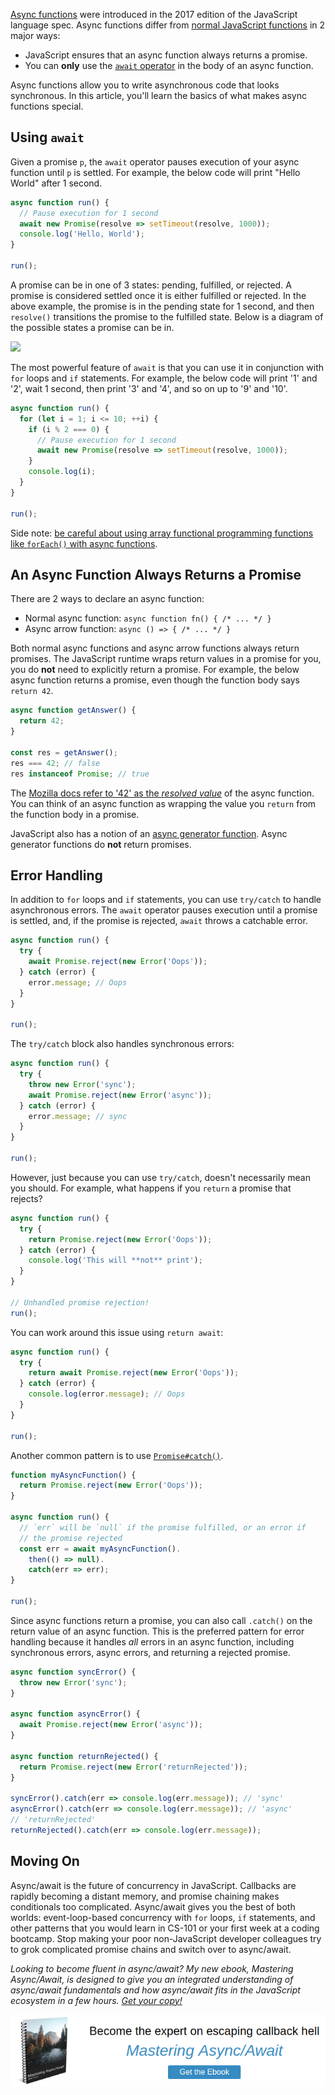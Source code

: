 [Async functions](https://developer.mozilla.org/en-US/docs/Web/JavaScript/Reference/Statements/async_function) were introduced in the 2017 edition of the JavaScript language spec. Async functions differ from [normal JavaScript functions](https://developer.mozilla.org/en-US/docs/Web/JavaScript/Reference/Functions) in 2 major ways:

- JavaScript ensures that an async function always returns a promise.
- You can **only** use the [`await` operator](https://developer.mozilla.org/en-US/docs/Web/JavaScript/Reference/Operators/await) in the body of an async function.

Async functions allow you to write asynchronous code that looks synchronous. In this article, you'll learn the basics of what makes async functions special.

Using `await`
-------------

Given a promise `p`, the `await` operator pauses execution of your async function until `p` is settled. For example, the below code will print "Hello World" after 1 second.

```javascript
async function run() {
  // Pause execution for 1 second
  await new Promise(resolve => setTimeout(resolve, 1000));
  console.log('Hello, World');
}

run();
```

A promise can be in one of 3 states: pending, fulfilled, or rejected. A promise is considered settled once it is either fulfilled or rejected. In the above example, the promise is in the pending state for 1 second, and then `resolve()` transitions the promise to the fulfilled state. Below is a diagram of the possible states a promise can be in.

<img src="https://i.imgur.com/hq1nYXo.png" class="inline-image">

The most powerful feature of `await` is that you can use it in conjunction with `for` loops and `if` statements. For example, the below code will print '1' and '2', wait 1 second, then print '3' and '4', and so on up to '9' and '10'.

```javascript
async function run() {
  for (let i = 1; i <= 10; ++i) {
    if (i % 2 === 0) {
      // Pause execution for 1 second
      await new Promise(resolve => setTimeout(resolve, 1000));
    }
    console.log(i);
  }
}

run();
```

Side note: [be careful about using array functional programming functions like `forEach()` with async functions](https://thecodebarbarian.com/basic-functional-programming-with-async-await.html).

An Async Function Always Returns a Promise
------------------------------------------

There are 2 ways to declare an async function:

- Normal async function: `async function fn() { /* ... */ }`
- Async arrow function: `async () => { /* ... */ }`

Both normal async functions and async arrow functions always return promises. The JavaScript runtime wraps return values in a promise for you, you do **not** need to explicitly return a promise. For example, the below async function returns a promise, even though the function body says `return 42`.

```javascript
async function getAnswer() {
  return 42;
}

const res = getAnswer();
res === 42; // false
res instanceof Promise; // true
```

The [Mozilla docs refer to '42' as the _resolved value_](https://developer.mozilla.org/en-US/docs/Web/JavaScript/Reference/Statements/async_function#Description) of the async function. You can think of an async function as wrapping the value you `return` from the function body in a promise.

JavaScript also has a notion of an [async generator function](https://medium.com/@segersian/howto-async-generators-in-nodejs-c7f0851f9c02). Async generator functions do **not** return promises.

Error Handling
--------------

In addition to `for` loops and `if` statements, you can use `try/catch` 
to handle asynchronous errors. The `await` operator pauses execution 
until a promise is settled, and, if the promise is rejected, `await`
throws a catchable error.

```javascript
async function run() {
  try {
    await Promise.reject(new Error('Oops'));
  } catch (error) {
    error.message; // Oops
  }
}

run();
```

The `try/catch` block also handles synchronous errors:

```javascript
async function run() {
  try {
    throw new Error('sync');
    await Promise.reject(new Error('async'));
  } catch (error) {
    error.message; // sync
  }
}

run();
```

However, just because you can use `try/catch`, doesn't necessarily mean
you should. For example, what happens if you `return` a promise that
rejects?

```javascript
async function run() {
  try {
    return Promise.reject(new Error('Oops'));
  } catch (error) {
    console.log('This will **not** print');
  }
}

// Unhandled promise rejection!
run();
```

You can work around this issue using `return await`:

```javascript
async function run() {
  try {
    return await Promise.reject(new Error('Oops'));
  } catch (error) {
    console.log(error.message); // Oops
  }
}

run();
```

Another common pattern is to use [`Promise#catch()`](https://developer.mozilla.org/en-US/docs/Web/JavaScript/Reference/Global_Objects/Promise/catch).

```javascript
function myAsyncFunction() {
  return Promise.reject(new Error('Oops'));
}

async function run() {
  // `err` will be `null` if the promise fulfilled, or an error if
  // the promise rejected
  const err = await myAsyncFunction().
    then(() => null).
    catch(err => err);
}

run();
```

Since async functions return a promise, you can also call `.catch()` on
the return value of an async function. This is the preferred pattern for
error handling because it handles _all_ errors in an async function,
including synchronous errors, async errors, and returning a rejected
promise.

```javascript
async function syncError() {
  throw new Error('sync');
}

async function asyncError() {
  await Promise.reject(new Error('async'));
}

async function returnRejected() {
  return Promise.reject(new Error('returnRejected'));
}

syncError().catch(err => console.log(err.message)); // 'sync'
asyncError().catch(err => console.log(err.message)); // 'async'
// 'returnRejected'
returnRejected().catch(err => console.log(err.message));
```

Moving On
---------

Async/await is the future of concurrency in JavaScript.
Callbacks are rapidly becoming a distant memory, and promise
chaining makes conditionals too complicated. Async/await gives
you the best of both worlds: event-loop-based concurrency with
`for` loops, `if` statements, and other patterns that you
would learn in CS-101 or your first week at a coding bootcamp.
Stop making your poor non-JavaScript developer colleagues try
to grok complicated promise chains and switch over to 
async/await.

_Looking to become fluent in async/await? My new ebook, Mastering Async/Await, is designed to give you an integrated understanding of
async/await fundamentals and how async/await fits in the JavaScript ecosystem in a few hours. <a href="http://asyncawait.net/">Get your copy!</a>_

<a href="http://asyncawait.net/?utm_source=thecodebarbarian&utm_campaign=trailingbanner" class="async-await-banner"><img src="/images/asyncawait.png"/></a>